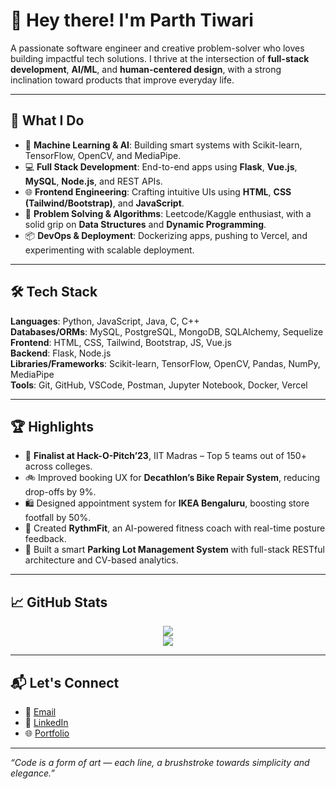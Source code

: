 # 👋 Hey there! I'm Parth Tiwari

A passionate software engineer and creative problem-solver who loves building impactful tech solutions. I thrive at the intersection of **full-stack development**, **AI/ML**, and **human-centered design**, with a strong inclination toward products that improve everyday life.

---

## 🚀 What I Do

- 🧠 **Machine Learning & AI**: Building smart systems with Scikit-learn, TensorFlow, OpenCV, and MediaPipe.
- 💻 **Full Stack Development**: End-to-end apps using **Flask**, **Vue.js**, **MySQL**, **Node.js**, and REST APIs.
- 🌐 **Frontend Engineering**: Crafting intuitive UIs using **HTML**, **CSS (Tailwind/Bootstrap)**, and **JavaScript**.
- 🧪 **Problem Solving & Algorithms**: Leetcode/Kaggle enthusiast, with a solid grip on **Data Structures** and **Dynamic Programming**.
- 📦 **DevOps & Deployment**: Dockerizing apps, pushing to Vercel, and experimenting with scalable deployment.

---

## 🛠️ Tech Stack

**Languages**: Python, JavaScript, Java, C, C++  
**Databases/ORMs**: MySQL, PostgreSQL, MongoDB, SQLAlchemy, Sequelize  
**Frontend**: HTML, CSS, Tailwind, Bootstrap, JS, Vue.js  
**Backend**: Flask, Node.js  
**Libraries/Frameworks**: Scikit-learn, TensorFlow, OpenCV, Pandas, NumPy, MediaPipe  
**Tools**: Git, GitHub, VSCode, Postman, Jupyter Notebook, Docker, Vercel

---

## 🏆 Highlights

- 🥇 **Finalist at Hack-O-Pitch’23**, IIT Madras – Top 5 teams out of 150+ across colleges.
- 🚲 Improved booking UX for **Decathlon’s Bike Repair System**, reducing drop-offs by 9%.
- 🛍️ Designed appointment system for **IKEA Bengaluru**, boosting store footfall by 50%.
- 🤖 Created **RythmFit**, an AI-powered fitness coach with real-time posture feedback.
- 🚗 Built a smart **Parking Lot Management System** with full-stack RESTful architecture and CV-based analytics.

---

## 📈 GitHub Stats

<p align="center">
  <img src="https://github-readme-streak-stats.herokuapp.com/?user=your-username&theme=default" />
  <br>
  <img src="https://github-readme-stats.vercel.app/api/top-langs/?username=your-username&layout=compact&langs_count=8" />
</p>

---

## 📬 Let's Connect

- 📧 [Email](mailto:your-email@example.com)
- 💼 [LinkedIn](https://www.linkedin.com/in/your-profile)
- 🌐 [Portfolio](https://your-portfolio-link.com)

---

_“Code is a form of art — each line, a brushstroke towards simplicity and elegance.”_


